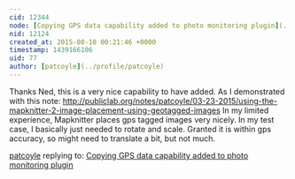 ```yaml
---
cid: 12344
node: [Copying GPS data capability added to photo monitoring plugin](../notes/nedhorning/08-06-2015/copying-gps-data-capability-added-to-photo-monitoring-plugin)
nid: 12124
created_at: 2015-08-10 00:21:46 +0000
timestamp: 1439166106
uid: 77
author: [patcoyle](../profile/patcoyle)
---
```


Thanks Ned, this is a very nice capability to have added. As I demonstrated with this note: http://publiclab.org/notes/patcoyle/03-23-2015/using-the-mapknitter-2-image-placement-using-geotagged-images
In my limited experience, Mapknitter places gps tagged images very nicely. In my test case, I basically just needed to rotate and scale. Granted it is within gps accuracy, so might need to translate a bit, but not much.

[patcoyle](../profile/patcoyle) replying to: [Copying GPS data capability added to photo monitoring plugin](../notes/nedhorning/08-06-2015/copying-gps-data-capability-added-to-photo-monitoring-plugin)


